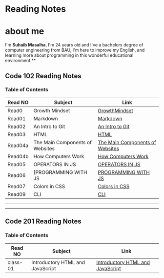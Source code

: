 

# Reading Notes 

# about me 
 I'm **Suhaib Masalha**, I'm 24 years old and I've a bachelors degree of computer engineering from BAU,  I'm here to improve my English, and learning more about programming in this wonderful educational environment.**



## Code 102 Reading Notes
### Table of Contents 

Read NO      | Subject   | Link
-------------|---------- |---------
Read0        | Growth Mindset           | [GrowthMindset](https://masalha-96.github.io/reading-notes/Code%20102/GrowthMindset)
Read01       | Markdown          | [Markdown](https://masalha-96.github.io/reading-notes/Code%20102/Read01)
Read02       |       An Intro to Git    | [An Intro to Git](https://masalha-96.github.io/reading-notes/Code%20102/Read02)
Read03       |    HTML       | [HTML](https://masalha-96.github.io/reading-notes/Code%20102/Read03)
Read04a      |      The Main Components of Websites     | [The Main Components of Websites](https://masalha-96.github.io/reading-notes/Code%20102/Read04a)
Read04b      |      How Computers Work     | [How Computers Work](https://masalha-96.github.io/reading-notes/Code%20102/Read04b)
Read05       |     OPERATORS IN JS      | [OPERATORS IN JS](https://masalha-96.github.io/reading-notes/Code%20102/Read05)
Read06       |      [PROGRAMMING WITH JS     | [PROGRAMMING WITH JS](https://masalha-96.github.io/reading-notes/Code%20102/Read06)
Read07       |     Colors in CSS      | [Colors in CSS](https://masalha-96.github.io/reading-notes/Code%20102/Read07)
Read09      |          CLI  | [CLI](https://masalha-96.github.io/reading-notes/Code%20102/Read09)


---
---



## Code 201 Reading Notes
### Table of Contents 

Read NO      | Subject   | Link
-------------|---------- |---------
class-01      | Introductory HTML and JavaScript           |  [ Introductory HTML and JavaScript](https://masalha-96.github.io/reading-notes/Code%20201/class-01)








	





